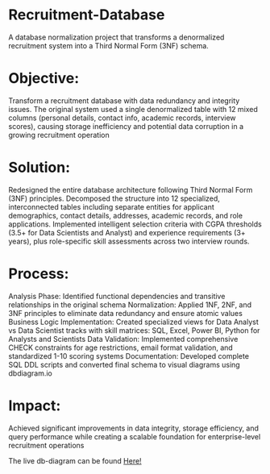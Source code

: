 # Recruitment-Database
A database normalization project that transforms a denormalized recruitment system into a Third Normal Form (3NF) schema.

# Objective: 
Transform a recruitment database with data redundancy and integrity issues. The original system used a single denormalized table with 12 mixed columns (personal details, contact info, academic records, interview scores), causing storage inefficiency and potential data corruption in a growing recruitment operation

# Solution:
Redesigned the entire database architecture following Third Normal Form (3NF) principles. Decomposed the structure into 12 specialized, interconnected tables including separate entities for applicant demographics, contact details, addresses, academic records, and role applications. Implemented intelligent selection criteria with CGPA thresholds (3.5+ for Data Scientists and Analyst) and experience requirements (3+ years), plus role-specific skill assessments across two interview rounds.

# Process:
Analysis Phase: Identified functional dependencies and transitive relationships in the original schema
Normalization: Applied 1NF, 2NF, and 3NF principles to eliminate data redundancy and ensure atomic values
Business Logic Implementation: Created specialized views for Data Analyst vs Data Scientist tracks with skill matrices: SQL, Excel, Power BI, Python for Analysts and Scientists
Data Validation: Implemented comprehensive CHECK constraints for age restrictions, email format validation, and standardized 1-10 scoring systems
Documentation: Developed complete SQL DDL scripts and converted final schema to visual diagrams using dbdiagram.io

# Impact: 
Achieved significant improvements in data integrity, storage efficiency, and query performance while creating a scalable foundation for enterprise-level recruitment operations

The live db-diagram can be found <a href="https://dbdiagram.io/e/67b3a441263d6cf9a07aaced/684f2a5c3cc77757c8f624d3">Here!</a>
